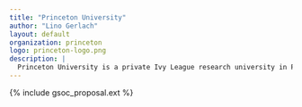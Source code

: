```yaml
---
title: "Princeton University"
author: "Lino Gerlach"
layout: default
organization: princeton
logo: princeton-logo.png
description: |
  Princeton University is a private Ivy League research university in Princeton, New Jersey.
---
```


{% include gsoc_proposal.ext %}
